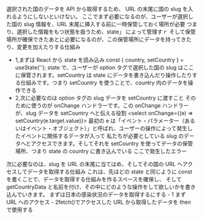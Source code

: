 選択された国のデータを API から取得するため、
URL の末尾に国の slug を入れるようにしないといけない。
ここでまず必要になるのが、ユーザーが選択した国の slug 情報を、URL 末尾に挿入する前に一時保管しておく場所が必要
つまり、選択した情報をもつ状態を扱うため、state」 によって管理すｒ
そして保管場所が確保できたあとに必要になるのが、この保管場所にデータを持ってきたり、変更を加えたりする仕組み

- 1,まずは React から state を読み込み const { country, setCountry } = useState('');
  state で、ユーザーが option タグで選択した国の slug はここに保管されます。setCountry は state にデータを書き込んだり操作したりする仕組みです。つまり setCountry を使うことで、country 内のデータを操作できる
- 2,次に必要なのは option タグの slug データを setCountry に渡すこと
  そのために使うのが onChange ハンドラーです。この onChange ハンドラーが、slug データを setCountry へと伝える役割
  <select onChange={(e) => setCountry(e.target.value)}>
  最初の e は「イベント・パラメーター（あるいはイベント・オブジェクト）」と呼ばれ、ユーザーの操作によって発生したイベントに関係するデータが入って
  私たちが必要としている slug のデータへとアクセスできます。そしてそれを setCountry を使ってデータの保管場所、つまり state の country に書き込んでいる
  ここで発生したエラー

次に必要なのは、slug を URL の末尾に当てはめ、そしてその国の URL ヘアクセスしてデータを取得する仕組み
これは、先ほどの state と同じように const を書くことで、データを取得する仕組みを作るスペースを確保し、
そして getCountryData と名前を付け、その中にどのような操作をして欲しいかを書き込んでいきます。
まずは日本の感染状況のデータを取得するにする - 1 まず URL へのアクセス -
2fetch()でアクセスした URL から取得したデータを then で使用する
